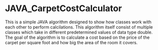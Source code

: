 # JAVA_CarpetCostCalculator

This is a simple JAVA algorithm designed to show how classes work with each other to perform calcilations.
This algorithm itself consist of multiple classes which take in different predetermined values of data type double.
The goal of the algorithm is to calculate a cost based on the price of the carpet per square foot and how big the area of
the room it covers.
